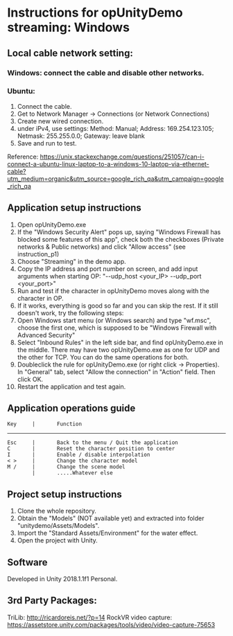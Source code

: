 # Instructions for opUnityDemo streaming: Windows

## Local cable network setting: 
### Windows: connect the cable and disable other networks. 
### Ubuntu: 
1. Connect the cable. 
2. Get to Network Manager -> Connections (or Network Connections)
3. Create new wired connection. 
4. under iPv4, use settings: 
	Method: Manual;
	Address: 169.254.123.105;
	Netmask: 255.255.0.0;
	Gateway: leave blank
5. Save and run to test.

Reference: https://unix.stackexchange.com/questions/251057/can-i-connect-a-ubuntu-linux-laptop-to-a-windows-10-laptop-via-ethernet-cable?utm_medium=organic&utm_source=google_rich_qa&utm_campaign=google_rich_qa

## Application setup instructions
1. Open opUnityDemo.exe
2. If the "Windows Security Alert" pops up, saying "Windows Firewall has blocked some features of this app", check both the checkboxes (Private networks & Public networks) and click "Allow access" (see instruction_p1)
3. Choose "Streaming" in the demo app. 
4. Copy the IP address and port number on screen, and add input arguments when starting OP: "--udp_host <your_IP> --udp_port <your_port>"
5. Run and test if the character in opUnityDemo moves along with the character in OP. 
6. If it works, everything is good so far and you can skip the rest. If it still doesn't work, try the following steps:
7. Open Windows start menu (or Windows search) and type "wf.msc", choose the first one, which is supposed to be "Windows Firewall with Advanced Security"
8. Select "Inbound Rules" in the left side bar, and find opUnityDemo.exe in the middle. There may have two opUnityDemo.exe as one for UDP and the other for TCP. You can do the same operations for both. 
9. Doubleclick the rule for opUnityDemo.exe (or right click -> Properties). In "General" tab, select "Allow the connection" in "Action" field. Then click OK. 
10. Restart the application and test again. 

## Application operations guide
	Key		|		Function
-----------------------------------------------------
	Esc		|		Back to the menu / Quit the application
	C 		|		Reset the character position to center
	I 		|		Enable / disable interpolation
	< >		|		Change the character model
	M /		|		Change the scene model
			|		.....Whatever else

## Project setup instructions
1. Clone the whole repository.
2. Obtain the "Models" (NOT available yet) and extracted into folder "unitydemo/Assets/Models".
3. Import the "Standard Assets/Environment" for the water effect. 
3. Open the project with Unity.

## Software
Developed in Unity 2018.1.1f1 Personal.

## 3rd Party Packages:
TriLib: http://ricardoreis.net/?p=14
RockVR video capture: https://assetstore.unity.com/packages/tools/video/video-capture-75653